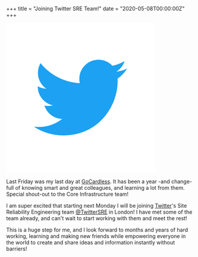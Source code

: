 +++
title = "Joining Twitter SRE Team!"
date = "2020-05-08T00:00:00Z"
+++

![Twitter](twitter-logo.png)

Last Friday was my last day at [GoCardless](https://gocardless.com). It has been
a year -and change- full of knowing smart and great colleagues, and learning a
lot from them. Special shout-out to the Core Infrastructure team!

I am super excited that starting next Monday I will be joining
[Twitter](https://twitter.com)'s Site Reliability Engineering team
[@TwitterSRE](https://twitter.com/TwitterSRE) in London! I have met some of the
team already, and can't wait to start working with them and meet the rest!

This is a huge step for me, and I look forward to months and years of hard
working, learning and making new friends while empowering everyone in the world
to create and share ideas and information instantly without barriers!
